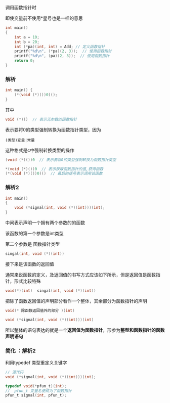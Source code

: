 调用函数指针时

即使变量前不使用*星号也是一样的意思

```c
int main()
{
    int a = 10;
    int b = 20;
    int (*pa)(int, int) = Add; // 定义函数指针
    printf("%d\n", (*pa)(2, 3));  // 使用函数指针
    printf("%d\n", (pa)(2, 3));  // 使用函数指针
    return 0;
}
```

### 解析

```c
int main() {
    (*(void (*)())0)();
}
```

其中

```c
void (*)()  // 表示无参数的函数指针
```

表示要将0的类型强制转换为函数指针类型，因为

```
(类型)变量|常量
```

这种格式是c中强制转换类型的操作

```c
(void (*)())0  // 表示要将0的类型强制转换为函数指针类型
```

```c
*(void (*)())0  // 表示获取函数指针的值,获得函数
(*(void (*)())0)()  // 最后的括号表示调用该函数
```



### 解析2

```c
int main()
{
    void (*signal(int, void (*)(int)))(int);
}
```

 中间表示声明一个拥有两个参数的的函数

该函数的第一个参数是int类型

第二个参数是 函数指针类型

```c
singal(int, void (*)(int))
```

接下来是该函数的返回值

通常来说函数的定义，及返回值的书写方式应该如下所示，但是返回值是函数指针，形式比较特殊

```c
void(*)(int)  singal(int, void (*)(int))
```

把除了函数返回值的声明部分看作一个整体，其余部分为函数指针的声明

```c
void(* 除函数返回值外的部分 )(int) 

void (*signal(int, void (*)(int)))(int)
```

所以整体的语句表达的就是一个**返回值为函数指针**，形参为**整型和函数指针的函数声明语句**



### 简化 ：解析2

利用typedef 类型重定义关键字

```c
// 源代码
void (*signal(int, void (*)(int)))(int);

typedef void(*pfun_t)(int);
//  pfun_t 变量名便成为了函数指针
pfun_t signal(int, pfun_t);
```

